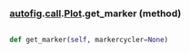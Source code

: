 ### [autofig](autofig.md).[call](autofig.call.md).[Plot](autofig.call.Plot.md).get_marker (method)


```py

def get_marker(self, markercycler=None)

```


